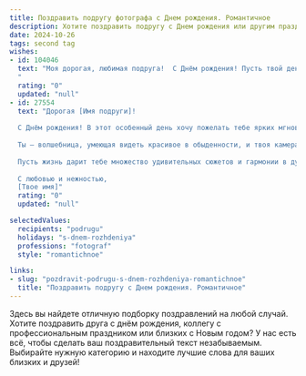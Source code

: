 ```yaml
---
title: Поздравить подругу фотографа c Днем рождения. Романтичное
description: Хотите поздравить подругу c Днем рождения или другим праздником? Наш ИИ создаст незабываемое поздравление, а вы обязательно выделитесь среди других.  
date: 2024-10-26
tags: second tag
wishes:
- id: 104046
  text: "Моя дорогая, любимая подруга!  С Днём рождения! Пусть твой день будет полон света, радости и, конечно же, прекрасных кадров, которые ты будешь создавать своей волшебной камерой. Твой талант фотографа – это дар, способный запечатлеть самые трогательные моменты жизни, а твоя душа – источник бесконечного вдохновения.  Желаю тебе океан любви, исполнения всех желаний и чтобы каждый твой день был таким же ярким и неповторимым, как фотографии, которыми ты нас радуешь.  Счастья тебе, моя дорогая!
  "
  rating: "0"
  updated: "null"
- id: 27554
  text: "Дорогая [Имя подруги]!
  
  С Днём рождения! В этот особенный день хочу пожелать тебе ярких мгновений, подобных тем, что ты запечатлеваешь в своих фотографиях. Пусть каждый момент будет наполнен счастьем, как ты наполняешь свои снимки теплом и светом.
  
  Ты — волшебница, умеющая видеть красивое в обыденности, и твоя камера превращает каждый кадр в искусство. Желаю тебе вдохновения, чтобы твое творчество расцветало, как весенний цветок, и радости, чтобы твои глаза светились от счастья.
  
  Пусть жизнь дарит тебе множество удивительных сюжетов и гармонии в душе. Оставайся такой жеoul чувствительной и искренней, какой ты есть.
  
  С любовью и нежностью,
  [Твое имя]"
  rating: "0"
  updated: "null"

selectedValues:
  recipients: "podrugu"
  holidays: "s-dnem-rozhdeniya"
  professions: "fotograf"
  style: "romantichnoe"

links:
- slug: "pozdravit-podrugu-s-dnem-rozhdeniya-romantichnoe"
  title: "Поздравить подругу c Днем рождения. Романтичное"
---
```


Здесь вы найдете отличную подборку поздравлений на любой случай.
Хотите поздравить друга с днём рождения, коллегу с профессиональным праздником или близких с Новым годом? У нас есть всё, чтобы сделать ваш поздравительный текст незабываемым. Выбирайте нужную категорию и находите лучшие слова для ваших близких и друзей!
